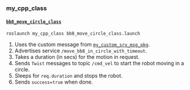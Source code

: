 ### my_cpp_class

#### [`bb8_move_circle_class`](src/bb8_move_circle_class.cpp)

`roslaunch my_cpp_class bb8_move_circle_class.launch`

1. Uses the custom message from [`my_custom_srv_msg_pkg`](https://github.com/ivogeorg/my_custom_srv_msg_pkg.git).
2. Advertises service `/move_bb8_in_circle_with_timeout`.
3. Takes a duration (in secs) for the motion in request.
3. Sends `Twist` messages to topic `/cmd_vel` to start the robot moving in a circle.
4. Sleeps for `req.duration` and stops the robot.
5. Sends `success=true` when done.
